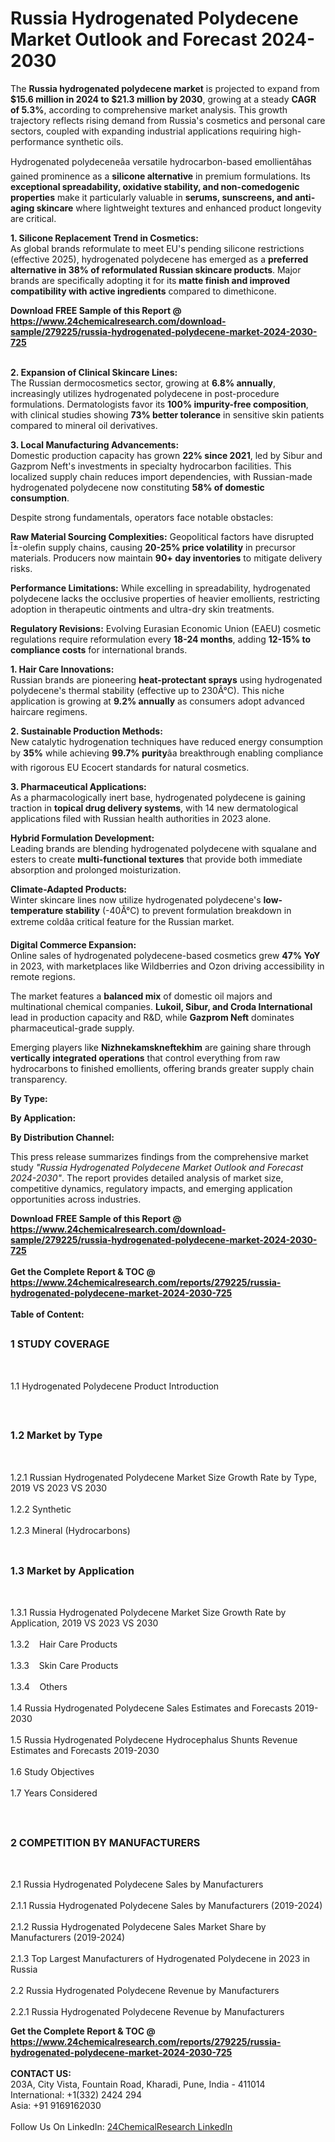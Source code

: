 <h1>Russia Hydrogenated Polydecene Market Outlook and Forecast 2024-2030</h1><p>The <strong>Russia hydrogenated polydecene market</strong> is projected to expand from <strong>$15.6 million in 2024 to $21.3 million by 2030</strong>, growing at a steady <strong>CAGR of 5.3%</strong>, according to comprehensive market analysis. This growth trajectory reflects rising demand from Russia's cosmetics and personal care sectors, coupled with expanding industrial applications requiring high-performance synthetic oils.</p><p>Hydrogenated polydeceneâa versatile hydrocarbon-based emollientâhas gained prominence as a <strong>silicone alternative</strong> in premium formulations. Its <strong>exceptional spreadability, oxidative stability, and non-comedogenic properties</strong> make it particularly valuable in <strong>serums, sunscreens, and anti-aging skincare</strong> where lightweight textures and enhanced product longevity are critical.</p><p><strong>1. Silicone Replacement Trend in Cosmetics:</strong><br>
As global brands reformulate to meet EU's pending silicone restrictions (effective 2025), hydrogenated polydecene has emerged as a <strong>preferred alternative in 38% of reformulated Russian skincare products</strong>. Major brands are specifically adopting it for its <strong>matte finish and improved compatibility with active ingredients</strong> compared to dimethicone.</p><div><b>Download FREE Sample of this Report @ 
            <a href="https://www.24chemicalresearch.com/download-sample/279225/russia-hydrogenated-polydecene-market-2024-2030-725">
            https://www.24chemicalresearch.com/download-sample/279225/russia-hydrogenated-polydecene-market-2024-2030-725</a></b></div><br><p><strong>2. Expansion of Clinical Skincare Lines:</strong><br>
The Russian dermocosmetics sector, growing at <strong>6.8% annually</strong>, increasingly utilizes hydrogenated polydecene in post-procedure formulations. Dermatologists favor its <strong>100% impurity-free composition</strong>, with clinical studies showing <strong>73% better tolerance</strong> in sensitive skin patients compared to mineral oil derivatives.</p><p><strong>3. Local Manufacturing Advancements:</strong><br>
Domestic production capacity has grown <strong>22% since 2021</strong>, led by Sibur and Gazprom Neft's investments in specialty hydrocarbon facilities. This localized supply chain reduces import dependencies, with Russian-made hydrogenated polydecene now constituting <strong>58% of domestic consumption</strong>.</p><p>Despite strong fundamentals, operators face notable obstacles:</p><p><strong>Raw Material Sourcing Complexities:</strong> Geopolitical factors have disrupted Î±-olefin supply chains, causing <strong>20-25% price volatility</strong> in precursor materials. Producers now maintain <strong>90+ day inventories</strong> to mitigate delivery risks.</p><p><strong>Performance Limitations:</strong> While excelling in spreadability, hydrogenated polydecene lacks the occlusive properties of heavier emollients, restricting adoption in therapeutic ointments and ultra-dry skin treatments.</p><p><strong>Regulatory Revisions:</strong> Evolving Eurasian Economic Union (EAEU) cosmetic regulations require reformulation every <strong>18-24 months</strong>, adding <strong>12-15% to compliance costs</strong> for international brands.</p><p><strong>1. Hair Care Innovations:</strong><br>
Russian brands are pioneering <strong>heat-protectant sprays</strong> using hydrogenated polydecene's thermal stability (effective up to 230Â°C). This niche application is growing at <strong>9.2% annually</strong> as consumers adopt advanced haircare regimens.</p><p><strong>2. Sustainable Production Methods:</strong><br>
New catalytic hydrogenation techniques have reduced energy consumption by <strong>35%</strong> while achieving <strong>99.7% purity</strong>âa breakthrough enabling compliance with rigorous EU Ecocert standards for natural cosmetics.</p><p><strong>3. Pharmaceutical Applications:</strong><br>
As a pharmacologically inert base, hydrogenated polydecene is gaining traction in <strong>topical drug delivery systems</strong>, with 14 new dermatological applications filed with Russian health authorities in 2023 alone.</p><p><strong>Hybrid Formulation Development:</strong><br>
	Leading brands are blending hydrogenated polydecene with squalane and esters to create <strong>multi-functional textures</strong> that provide both immediate absorption and prolonged moisturization.</p><p><strong>Climate-Adapted Products:</strong><br>
	Winter skincare lines now utilize hydrogenated polydecene's <strong>low-temperature stability</strong> (-40Â°C) to prevent formulation breakdown in extreme coldâa critical feature for the Russian market.</p><p><strong>Digital Commerce Expansion:</strong><br>
	Online sales of hydrogenated polydecene-based cosmetics grew <strong>47% YoY</strong> in 2023, with marketplaces like Wildberries and Ozon driving accessibility in remote regions.</p><p>The market features a <strong>balanced mix</strong> of domestic oil majors and multinational chemical companies. <strong>Lukoil, Sibur, and Croda International</strong> lead in production capacity and R&amp;D, while <strong>Gazprom Neft</strong> dominates pharmaceutical-grade supply.</p><p>Emerging players like <strong>Nizhnekamskneftekhim</strong> are gaining share through <strong>vertically integrated operations</strong> that control everything from raw hydrocarbons to finished emollients, offering brands greater supply chain transparency.</p><p><strong>By Type:</strong></p><p><strong>By Application:</strong></p><p><strong>By Distribution Channel:</strong></p><p>This press release summarizes findings from the comprehensive market study <em>"Russia Hydrogenated Polydecene Market Outlook and Forecast 2024-2030"</em>. The report provides detailed analysis of market size, competitive dynamics, regulatory impacts, and emerging application opportunities across industries.</p><div><b>Download FREE Sample of this Report @ 
            <a href="https://www.24chemicalresearch.com/download-sample/279225/russia-hydrogenated-polydecene-market-2024-2030-725">
            https://www.24chemicalresearch.com/download-sample/279225/russia-hydrogenated-polydecene-market-2024-2030-725</a></b></div><br><div><b>Get the Complete Report & TOC @ 
            <a href="https://www.24chemicalresearch.com/reports/279225/russia-hydrogenated-polydecene-market-2024-2030-725">
            https://www.24chemicalresearch.com/reports/279225/russia-hydrogenated-polydecene-market-2024-2030-725</a></b></div><br>
            <b>Table of Content:</b><p><h2><span style="font-size:16px"><strong>1 STUDY COVERAGE</strong></span></h2><br />
<p>1.1 Hydrogenated Polydecene Product Introduction</p><br />
<h2><span style="font-size:16px"><strong>1.2 Market by Type</strong></span></h2><br />
<p>1.2.1 Russian Hydrogenated Polydecene Market Size Growth Rate by Type, 2019 VS 2023 VS 2030<br /><br />
1.2.2 Synthetic&nbsp;&nbsp; &nbsp;<br /><br />
1.2.3 Mineral (Hydrocarbons)<br /><br />
<h2><span style="font-size:16px"><strong>1.3 Market by Application</strong></span></h2><br />
<p>1.3.1 Russia Hydrogenated Polydecene Market Size Growth Rate by Application, 2019 VS 2023 VS 2030<br /><br />
1.3.2&nbsp;&nbsp; &nbsp;Hair Care Products<br /><br />
1.3.3&nbsp;&nbsp; &nbsp;Skin Care Products<br /><br />
1.3.4&nbsp;&nbsp; &nbsp;Others<br /><br />
1.4 Russia Hydrogenated Polydecene Sales Estimates and Forecasts 2019-2030<br /><br />
1.5 Russia Hydrogenated Polydecene Hydrocephalus Shunts Revenue Estimates and Forecasts 2019-2030<br /><br />
1.6 Study Objectives<br /><br />
1.7 Years Considered</p><br />
<h2><span style="font-size:16px"><strong>2 COMPETITION BY MANUFACTURERS</strong></span></h2><br />
<p>2.1 Russia Hydrogenated Polydecene Sales by Manufacturers<br /><br />
2.1.1 Russia Hydrogenated Polydecene Sales by Manufacturers (2019-2024)<br /><br />
2.1.2 Russia Hydrogenated Polydecene Sales Market Share by Manufacturers (2019-2024)<br /><br />
2.1.3 Top Largest Manufacturers of Hydrogenated Polydecene in 2023 in Russia<br /><br />
2.2 Russia Hydrogenated Polydecene Revenue by Manufacturers<br /><br />
2.2.1 Russia Hydrogenated Polydecene Revenue by Manufacturers </p><div><b>Get the Complete Report & TOC @ 
            <a href="https://www.24chemicalresearch.com/reports/279225/russia-hydrogenated-polydecene-market-2024-2030-725">
            https://www.24chemicalresearch.com/reports/279225/russia-hydrogenated-polydecene-market-2024-2030-725</a></b></div><br><b>CONTACT US:</b><br>
            203A, City Vista, Fountain Road, Kharadi, Pune, India - 411014<br>
            International: +1(332) 2424 294<br>
            Asia: +91 9169162030 <br><br>
            Follow Us On LinkedIn: <a href="https://www.linkedin.com/company/24chemicalresearch/">24ChemicalResearch LinkedIn</a>